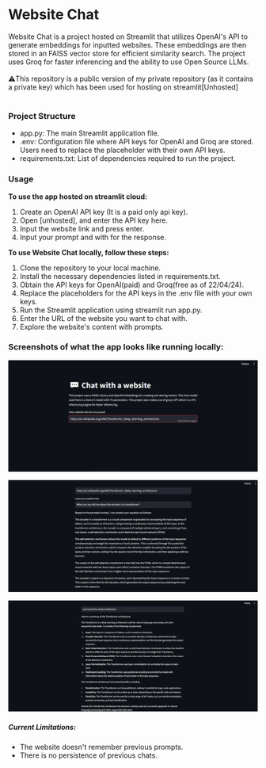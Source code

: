 <h1>Website Chat</h1>
Website Chat is a project hosted on Streamlit that utilizes OpenAI's API to generate embeddings for inputted websites. These embeddings are then stored in an FAISS vector store for efficient similarity search. 
The project uses Groq for faster inferencing and the ability to use Open Source LLMs.
<br>
<br>
⚠️This repository is a public version of my private repository (as it contains a private key) which has been used for hosting on streamlit[Unhosted]
<br>
<br>

<h3>Project Structure</h3>
<ul>
<li>app.py: The main Streamlit application file.</li>
<li>.env: Configuration file where API keys for OpenAI and Groq are stored. Users need to replace the placeholder with their own API keys.</li>
<li>requirements.txt: List of dependencies required to run the project.</li>
</ul>
<h3>Usage</h3>
<b>To use the app hosted on streamlit cloud:</b>
<ol>
<li>Create an OpenAI API key (It is a paid only api key). </li>
<li>Open [unhosted], and enter the API key here. </li>
<li>Input the website link and press enter. </li>
<li>Input your prompt and with for the response. </li>
</ol>
<b>To use Website Chat locally, follow these steps:</b>
<ol>
<li>Clone the repository to your local machine. </li>
<li>Install the necessary dependencies listed in requirements.txt. </li>
<li>Obtain the API keys for OpenAI(paid) and Groq(free as of 22/04/24). </li>
<li>Replace the placeholders for the API keys in the .env file with your own keys.</li>
<li>Run the Streamlit application using streamlit run app.py.</li>
<li>Enter the URL of the website you want to chat with.</li>
<li>Explore the website's content with prompts.</li>
</ol>
<h3>Screenshots of what the app looks like running locally:</h3>

![alt text](https://github.com/YashBajpai13/website-chat-public/blob/master/Screenshots/1.png?raw=true)

![alt text](https://github.com/YashBajpai13/website-chat-public/blob/master/Screenshots/2.png?raw=true)

![alt text](https://github.com/YashBajpai13/website-chat-public/blob/master/Screenshots/3.png?raw=true)
<br>
<h5>Current Limitations: </h5>
<ul>
<li>The website doesn't remember previous prompts. </li>
<li>There is no persistence of previous chats.</li>
</ul>
